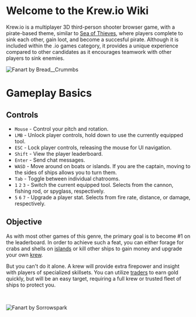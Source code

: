 # Welcome to the Krew.io Wiki
Krew.io is a multiplayer 3D third-person shooter browser game, with a pirate-based theme, similar to [Sea of Thieves](https://www.seaofthieves.com/), where players complete to sink each other, gain loot, and become a succesful pirate. Although it is included within the .io games category, it provides a unique experience compared to other candidates as it encourages teamwork with other players to sink enemies.

![Fanart by Bread__Crummbs](/assets/img/art/bread__crumbs/intro.png)


# Gameplay Basics

## Controls
 * `Mouse` - Control your pitch and rotation.
 * `LMB` - Unlock player controls, hold down to use the currently equipped tool.
 * `ESC` - Lock player controls, releasing the mouse for UI navigation.
 * `Shift` - View the player leaderboard.
 * `Enter` - Send chat messages.
 * `WASD` - Move around on boats or islands. If you are the captain, moving to the sides of ships allows you to turn them.
 * `Tab` - Toggle between individual chatrooms.
 * `1` `2` `3` - Switch the current equipped tool. Selects from the cannon, fishing rod, or spyglass, respectively.
 * `5` `6` `7` - Upgrade a player stat. Selects from fire rate, distance, or damage, respectively.

## Objective
As with most other games of this genre, the primary goal is to become #1 on the leaderboard. In order to achieve such a feat, you can either forage for crabs and shells on [islands](pages/islands.md) or kill other ships to gain money and upgrade your own [krew](pages/ships.md).

But you can't do it alone. A krew will provide extra firepower and insight with players of specialized skillsets. You can utilize [traders](pages/ships/traders/trader1.md) to earn gold quickly, but will be an easy target, requiring a full krew or trusted fleet of ships to protect you.

<br>

![Fanart by Sorrowspark](/assets/img/art/sorrowspark/splash.png)
